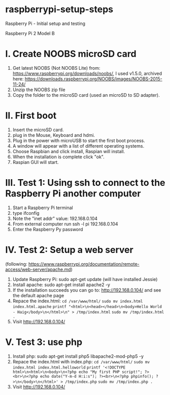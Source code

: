 # raspberrypi-setup-steps
Raspberry Pi  - Initial setup and testing

Raspberry Pi 2 Model B

I. Create NOOBS microSD card
============================

   1. Get latest NOOBS (Not NOOBS Lite) from: https://www.raspberrypi.org/downloads/noobs/, I used v1.5.0, archived here: https://downloads.raspberrypi.org/NOOBS/images/NOOBS-2015-11-24/
   2. Unzip the NOOBS zip file
   3. Copy the folder to the microSD card (used an microSD to SD adapter).
   
II. First boot
==============

   1. Insert the microSD card.
   2. plug in the Mouse, Keyboard and hdmi.
   3. Plug in the power with microUSB to start the first boot process.
   4. A window will appear with a list of different operating systems.
   5. Choose Raspbian and click install, Raspian will install.
   6. When the installation is complete click "ok".
   7. Raspian GUI will start.

III. Test 1: Using ssh to connect to the Raspberry Pi another computer
======================================================================

   1. Start a Raspberry Pi terminal
   2. type ifconfig
   3. Note the "inet addr" value: 192.168.0.104
   4. From external computer run ssh -l pi 192.168.0.104
   5. Enter the Raspberry Py password

IV. Test 2: Setup a web server
==============================
(following: https://www.raspberrypi.org/documentation/remote-access/web-server/apache.md)
 
   1. Update Raspberry Pi: sudo apt-get update (will have installed Jessie)
   2. Install apache: sudo apt-get install apache2 -y
   3. If the installation succeeds you can go to: http://192.168.0.104/ and see the default apache page
   4. Repace the index.html: 
`cd /var/www/html/`
`sudo mv index.html index.html.apache`
`printf "<html>\n<head></head>\n<body>Hello World - Haig</body>\n</html>\n" > /tmp/index.html`
`sudo mv /tmp/index.html .`
   5. Visit http://192.168.0.104/

V. Test 3: use php
==================

   1. Install php: sudo apt-get install php5 libapache2-mod-php5 -y
   2. Repace the index.html with index.php:
`cd /var/www/html/`
`sudo mv index.html index.html.helloworld`
`printf '<!DOCTYPE html>\n<html>\n<body>\n<?php echo "My first PHP script!"; ?><br>\n<?php echo date("Y-m-d H:i:s"); ?><br>\n<?php phpinfo(); ?>\n</body>\n</html>' > /tmp/index.php`
`sudo mv /tmp/index.php .`
   3. Visit http://192.168.0.104/

